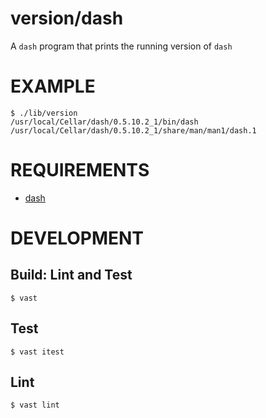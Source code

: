 # version/dash

A `dash` program that prints the running version of `dash`

# EXAMPLE

```console
$ ./lib/version
/usr/local/Cellar/dash/0.5.10.2_1/bin/dash
/usr/local/Cellar/dash/0.5.10.2_1/share/man/man1/dash.1
```

# REQUIREMENTS

* [dash](https://linux.die.net/man/1/dash)

# DEVELOPMENT

## Build: Lint and Test

```console
$ vast
```

## Test

```console
$ vast itest
```

## Lint

```console
$ vast lint
```
